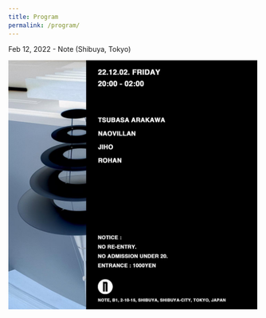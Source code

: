 ```yaml
---
title: Program
permalink: /program/
---
```


<p>Feb 12, 2022 - Note (Shibuya, Tokyo)</p>
<img width="500px" src="/assets/dj/02-12-22.jpeg"/>